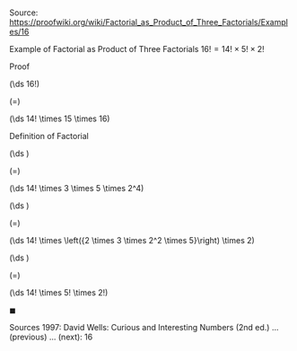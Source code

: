 # 

Source: https://proofwiki.org/wiki/Factorial_as_Product_of_Three_Factorials/Examples/16

Example of Factorial as Product of Three Factorials
$16! = 14! \times 5! \times 2!$


Proof













\(\ds 16!\)

\(=\)







\(\ds 14! \times 15 \times 16\)





Definition of Factorial














\(\ds \)

\(=\)







\(\ds 14! \times 3 \times 5 \times 2^4\)




















\(\ds \)

\(=\)







\(\ds 14! \times \left({2 \times 3 \times 2^2 \times 5}\right) \times 2\)




















\(\ds \)

\(=\)







\(\ds 14! \times 5! \times 2!\)









$\blacksquare$


Sources
1997: David Wells: Curious and Interesting Numbers (2nd ed.) ... (previous) ... (next): $16$




